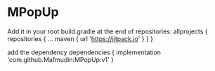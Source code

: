 # MPopUp

Add it in your root build.gradle at the end of repositories:
allprojects {
		repositories {
			...
			maven { url 'https://jitpack.io' }
		}
	}
  
add the dependency
dependencies {
	 implementation 'com.github.Mafmudin:MPopUp:v1'
}
